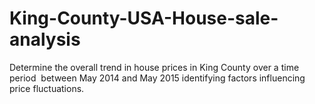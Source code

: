 # King-County-USA-House-sale-analysis
Determine the overall trend in house prices in King County over a time period  between May 2014 and May 2015  identifying factors influencing price fluctuations.
